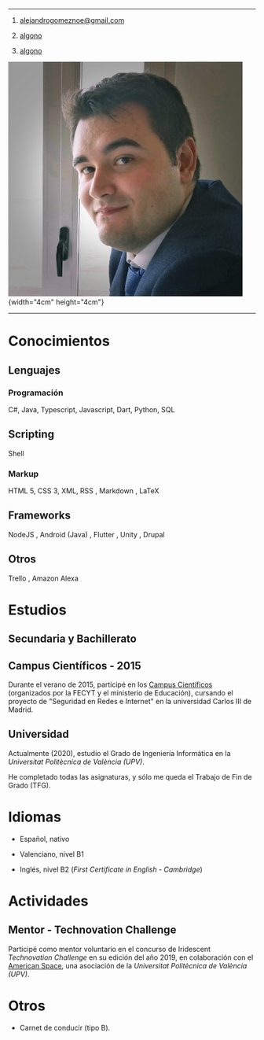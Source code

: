 ------------------------------------------------------------------------

1.  <alejandrogomeznoe@gmail.com>

2.  [algono](https://github.com/algono)

3.  [algono](https://gitlab.com/algono)

![image](mi-foto.jpg){width="4cm" height="4cm"}

------------------------------------------------------------------------

Conocimientos
=============

Lenguajes
---------

### Programación

C\#, Java, Typescript, Javascript, Dart, Python, SQL

Scripting
---------

Shell

### Markup

HTML 5, CSS 3, XML, RSS , Markdown , LaTeX

Frameworks
----------

NodeJS , Android (Java) , Flutter , Unity , Drupal

Otros
-----

Trello , Amazon Alexa

Estudios
========

Secundaria y Bachillerato
-------------------------

Campus Científicos - 2015
-------------------------

Durante el verano de 2015, participé en los [Campus
Científicos](https://www.campuscientificos.es/) (organizados por la
FECYT y el ministerio de Educación), cursando el proyecto de \"Seguridad
en Redes e Internet\" en la universidad Carlos III de Madrid.

Universidad
-----------

Actualmente (2020), estudio el Grado de Ingeniería Informática en la
*Universitat Politècnica de València (UPV)*.

He completado todas las asignaturas, y sólo me queda el Trabajo de Fin
de Grado (TFG).

Idiomas
=======

-   Español, nativo

-   Valenciano, nivel B1

-   Inglés, nivel B2 (*First Certificate in English - Cambridge*)

Actividades
===========

Mentor - Technovation Challenge
-------------------------------

Participé como mentor voluntario en el concurso de Iridescent
*Technovation Challenge* en su edición del año 2019, en colaboración con
el [American Space](https://cdl.upv.es/american-space), una asociación
de la *Universitat Politècnica de València (UPV)*.

Otros
=====

-   Carnet de conducir (tipo B).
